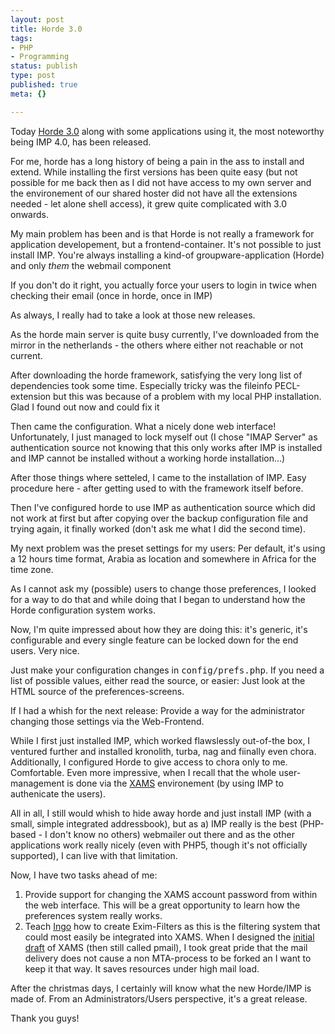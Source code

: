 ```yaml
---
layout: post
title: Horde 3.0
tags:
- PHP
- Programming
status: publish
type: post
published: true
meta: {}

---
```

<p>Today <a href="http://www.orde.org">Horde 3.0</a> along with some applications using it, the most noteworthy being IMP 4.0, has been released.</p>
<p>
For me, horde has a long history of being a pain in the ass to install and extend. While installing the first versions has been quite easy (but not possible for me back then as I did not have access to my own server and the environement of our shared hoster did not have all the extensions needed - let alone shell access), it grew quite complicated with 3.0 onwards.
</p>
<p>My main problem has been and is that Horde is not really a framework for application developement, but a frontend-container. It's not possible to just install IMP. You're always installing a kind-of groupware-application (Horde) and only <em>them</em> the webmail component</p>
<p>If you don't do it right, you actually force your users to login in twice when checking their email (once in horde, once in IMP)</p>
<p>As always, I really had to take a look at those new releases.</p>
<p>As the horde main server is quite busy currently, I've downloaded from the mirror in the netherlands - the others where either not reachable or not current.</p>
<p>After downloading the horde framework, satisfying the very long list of dependencies took some time. Especially tricky was the fileinfo PECL-extension but this was because of a problem with my local PHP installation. Glad I found out now and could fix it</p>
<p>Then came the configuration. What a nicely done web interface! Unfortunately, I just managed to lock myself out (I chose "IMAP Server" as authentication source not knowing that this only works after IMP is installed and IMP cannot be installed without a working horde installation...)</p>
<p>After those things where setteled, I came to the installation of IMP. Easy procedure here - after getting used to with the framework itself before.</p>
<p>Then I've configured horde to use IMP as authentication source which did not work at first but after copying over the backup configuration file and trying again, it finally worked (don't ask me what I did the second time).</p>
<p>My next problem was the preset settings for my users: Per default, it's using a 12 hours time format, Arabia as location and somewhere in Africa for the time zone.</p>
<p>As I cannot ask my (possible) users to change those preferences, I looked for a way to do that and while doing that I began to understand how the Horde configuration system works. </p>
<p>
Now, I'm quite impressed about how they are doing this: it's generic, it's configurable and every single feature can be locked down for the end users. Very nice.</p>
<p>
 Just make your configuration changes in <tt>config/prefs.php</tt>. If you need a list of possible values, either read the source, or easier: Just look at the HTML source of the preferences-screens.</p>
<p>If I had a whish for the next release: Provide a way for the administrator changing those settings via the Web-Frontend.</p>
<p>While I first just installed IMP, which worked flawslessly out-of-the box, I ventured further and installed kronolith, turba, nag and fiinally even chora. Additionally, I configured Horde to give access to chora only to me. Comfortable. Even more impressive, when I recall that the whole user-management is done via the <a href="http://www.xams.org">XAMS</a> environement (by using IMP to authenicate the users).</p>
<p>All in all, I still would whish to hide away horde and just install IMP (with a small, simple integrated addressbook), but as a) IMP really is the best (PHP-based - I don't know no others) webmailer out there and as the other applications work really nicely (even with PHP5, though it's not officially supported), I can live with that limitation.</p>
<p>Now, I have two tasks ahead of me:</p>
<ol>
 <li>Provide support for changing the XAMS account password from within the web interface. This will be a great opportunity to learn how the preferences system really works.</li>
 <li>Teach <a href="http://www.horde.org/ingo/">Ingo</a> how to create Exim-Filters as this is the filtering system that could most easily be integrated into XAMS. When I designed the <a href="http://www.pilif.ch/mail.txt">initial draft</a> of XAMS (then still called pmail), I took great pride that the mail delivery does not cause a non MTA-process to be forked an I want to keep it that way. It saves resources under high mail load.</li>
</ol>
<p>After the christmas days, I certainly will know what the new Horde/IMP is made of. From an Administrators/Users perspective, it's a great release.</p>
<p>Thank you guys!</p>
